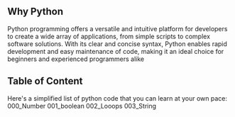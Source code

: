 ## Why Python

Python programming offers a versatile and intuitive platform for developers to create a wide array of applications, from simple scripts to complex software solutions. With its clear and concise syntax, Python enables rapid development and easy maintenance of code, making it an ideal choice for beginners and experienced programmers alike

## Table of Content

Here's a simplified list of python code that you can learn at your own pace:
000_Number
001_boolean
002_Looops
003_String
